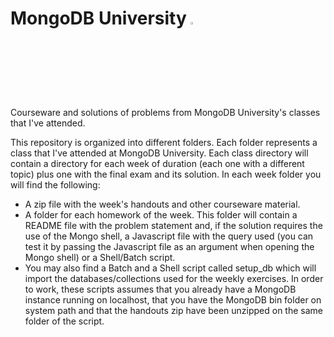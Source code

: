 # MongoDB University <img src="https://static1.squarespace.com/static/513914cde4b0f86e34bbb954/t/58d2c758725e25221a20ed53/1490208601230/mongodb-logo.png" width="3%" height="3%"/>
Courseware and solutions of problems from MongoDB University's classes that I've attended.

This repository is organized into different folders. Each folder represents a class that I've attended at MongoDB University. Each class  directory will contain a directory for each week of duration (each one with a different topic) plus one with the final exam and its solution. In each week folder you will find the following:

 - A zip file with the week's handouts and other courseware material.
 - A folder for each homework of the week. This folder will contain a README file with the problem statement and, if the solution requires the use of the Mongo shell, a Javascript file with the query used (you can test it by passing the Javascript file as an argument when opening the Mongo shell) or a Shell/Batch script.
 - You may also find a Batch and a Shell script called setup_db which will import the databases/collections used for the weekly exercises. In order to work, these scripts assumes that you already have a MongoDB instance running on localhost, that you have the MongoDB bin folder on system path and that the handouts zip have been unzipped on the same folder of the script.
